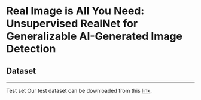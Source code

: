 # Real Image is All You Need: Unsupervised RealNet for Generalizable AI-Generated Image Detection



## Dataset

***

Test set
Our test dataset can be downloaded from this [link](https://pan.baidu.com/s/1lhXEtjs5zA6I7s8iCHssKQ).
